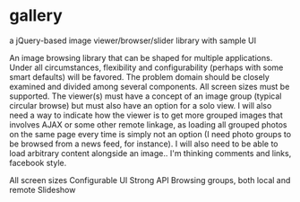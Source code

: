 gallery
=======

a jQuery-based image viewer/browser/slider library with sample UI


An image browsing library that can be shaped for multiple applications.
Under all circumstances, flexibility and configurability (perhaps with some smart defaults) will be favored.
The problem domain should be closely examined and divided among several components.
All screen sizes must be supported. The viewer(s) must have a concept of an image group (typical circular browse) but must also have an option
for a solo view. I will also need a way to indicate how the viewer is to get more grouped images that involves AJAX or some other remote linkage,
as loading all grouped photos on the same page every time is simply not an option (I need photo groups to be browsed from a news feed, for instance). I will also need to be able to load arbitrary content alongside an image.. I'm thinking comments and links, facebook style.

All screen sizes
Configurable UI
Strong API
Browsing groups, both local and remote
Slideshow

